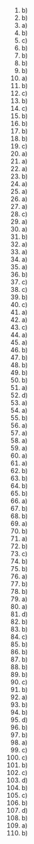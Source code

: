 1. b)
2. b)
3. a)
4. b)
5. c)
6. b)
7. b)
8. b)
9. b)
10. a)
11. b)
12. c)
13. b)
14. c)
15. b)
16. b)
17. b)
18. b)
19. c)
20. a)
21. a)
22. a)
23. b)
24. a)
25. a)
26. a)
27. a)
28. c)
29. a)
30. a)
31. b)
32. a)
33. a)
34. a)
35. a)
36. b)
37. c)
38. c)
39. b)
40. c)
41. a)
42. a)
43. c)
44. a)
45. a)
46. b)
47. b)
48. b)
49. b)
50. b)
51. a)
52. d)
53. a)
54. a)
55. b)
56. a)
57. a)
58. a)
59. a)
60. a)
61. a)
62. b)
63. b)
64. b)
65. b)
66. a)
67. b)
68. b)
69. a)
70. b)
71. a)
72. b)
73. c)
74. b)
75. b)
76. a)
77. b)
78. b)
79. a)
80. a)
81. d)
82. b)
83. b)
84. c)
85. b)
86. b)
87. b)
88. b)
89. b)
90. c)
91. b)
92. a)
93. b)
94. b)
95. d)
96. b)
97. b)
98. a)
99. c)
100. c)
101. b)
102. c)
103. d)
104. b)
105. c)
106. b)
107. d)
108. b)
109. a)
110. b)